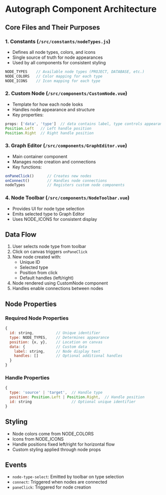 # Autograph Component Architecture

## Core Files and Their Purposes

### 1. Constants (`/src/constants/nodeTypes.js`)
- Defines all node types, colors, and icons
- Single source of truth for node appearances
- Used by all components for consistent styling
```javascript
NODE_TYPES    // Available node types (PROJECT, DATABASE, etc.)
NODE_COLORS   // Color mapping for each type
NODE_ICONS    // Icon mapping for each type
```

### 2. Custom Node (`/src/components/CustomNode.vue`)
- Template for how each node looks
- Handles node appearance and structure
- Key properties:
```javascript
props: ['data', 'type']  // data contains label, type controls appearance
Position.Left   // Left handle position
Position.Right  // Right handle position
```

### 3. Graph Editor (`/src/components/GraphEditor.vue`)
- Main container component
- Manages node creation and connections
- Key functions:
```javascript
onPaneClick()      // Creates new nodes
onConnect()        // Handles node connections
nodeTypes          // Registers custom node components
```

### 4. Node Toolbar (`/src/components/NodeToolbar.vue`)
- Provides UI for node type selection
- Emits selected type to Graph Editor
- Uses NODE_ICONS for consistent display

## Data Flow

1. User selects node type from toolbar
2. Click on canvas triggers `onPaneClick`
3. New node created with:
   - Unique ID
   - Selected type
   - Position from click
   - Default handles (left/right)
4. Node rendered using CustomNode component
5. Handles enable connections between nodes

## Node Properties

### Required Node Properties
```javascript
{
  id: string,          // Unique identifier
  type: NODE_TYPES,    // Determines appearance
  position: {x, y},    // Location on canvas
  data: {              // Custom data
    label: string,     // Node display text
    handles: []        // Optional additional handles
  }
}
```

### Handle Properties
```javascript
{
  type: 'source' | 'target',  // Handle type
  position: Position.Left | Position.Right,  // Handle position
  id: string                  // Optional unique identifier
}
```

## Styling

- Node colors come from NODE_COLORS
- Icons from NODE_ICONS
- Handle positions fixed left/right for horizontal flow
- Custom styling applied through node props

## Events

- `node-type-select`: Emitted by toolbar on type selection
- `connect`: Triggered when nodes are connected
- `paneClick`: Triggered for node creation
